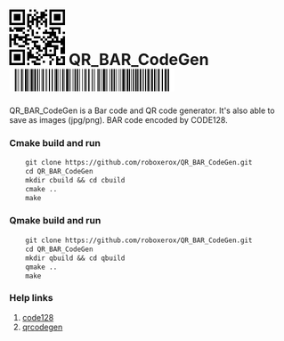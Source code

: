 # ![](https://github.com/roboxerox/QR_BAR_CodeGen/blob/main/images/qrcode.png) QR_BAR_CodeGen ![](https://github.com/roboxerox/QR_BAR_CodeGen/blob/main/images/barcode.png)
QR_BAR_CodeGen is a Bar code and QR code generator. It's also able to save as images (jpg/png). BAR code encoded by CODE128.


### Cmake build and run

		git clone https://github.com/roboxerox/QR_BAR_CodeGen.git
		cd QR_BAR_CodeGen
		mkdir cbuild && cd cbuild
		cmake ..
		make
    
    
### Qmake build and run

		git clone https://github.com/roboxerox/QR_BAR_CodeGen.git
		cd QR_BAR_CodeGen
		mkdir qbuild && cd qbuild
		qmake ..
		make
    
### Help links

1. [code128](https://github.com/fhunleth/code128)
2. [qrcodegen](https://github.com/nayuki/QR-Code-generator/tree/master/cpp)
